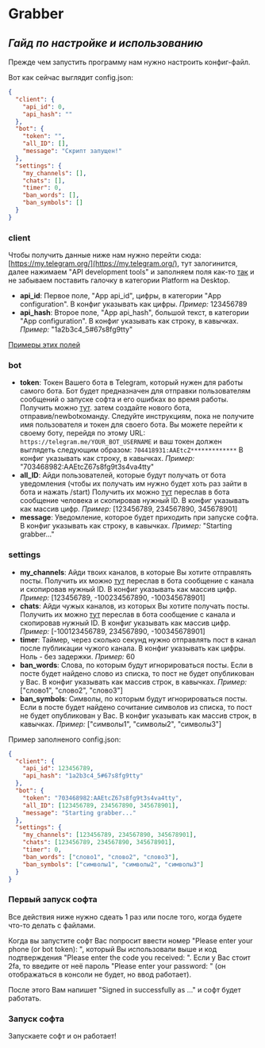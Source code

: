 # Grabber

## _Гайд по настройке и использованию_

Прежде чем запустить программу нам нужно настроить конфиг-файл.

Вот как сейчас выглядит config.json:
```json
{
  "client": {
    "api_id": 0,
    "api_hash": ""
  },
  "bot": {
    "token": "",
    "all_ID": [],
    "message": "Скрипт запущен!"
  },
  "settings": {
    "my_channels": [],
    "chats": [],
    "timer": 0,
    "ban_words": [],
    "ban_symbols": []
  }
}
```

### client
Чтобы получить данные ниже нам нужно перейти сюда: 
[https://my.telegram.org/](https://my.telegram.org/), 
тут залогинится, далее нажимаем "API development tools" и заполняем поля как-то [так](https://imgur.com/a/NCCkWrY) 
и не забываем поставить галочку в категории Platform на Desktop.
 - **api_id**: Первое поле, "App api_id", цифры, в категории "App configuration". 
В конфиг указывать как цифры. _Пример:_ 123456789
 - **api_hash**: Второе поле, "App api_hash", большой текст, в категории "App configuration". 
В конфиг указывать как строку, в кавычках. _Пример:_ "1a2b3c4_5#67s8fg9tty"

[Примеры этих полей](https://imgur.com/a/NjzxOYw)
### bot
 - **token**: Токен Вашего бота в Telegram, который нужен для работы самого бота. 
Бот будет предназначен для отправки пользователям сообщений о запуске софта и его ошибках во время работы. 
Получить можно [тут](https://t.me/BotFather). затем создайте нового бота, отправив/newbotкоманду. Следуйте инструкциям, 
пока не получите имя пользователя и токен для своего бота. 
Вы можете перейти к своему боту, перейдя по этому URL: ```https://telegram.me/YOUR_BOT_USERNAME``` 
и ваш токен должен выглядеть следующим образом: ```704418931:AAEtcZ*************```
В конфиг указывать как строку, в кавычках. _Пример:_ "703468982:AAEtcZ67s8fg9t3s4va4tty"
 - **all_ID**: Айди пользователей, которые будут получать от бота уведомления 
(чтобы их получать им нужно будет хоть раз зайти в бота и нажать /start)
Получить их можно [тут](https://t.me/myidbot) переслав в бота сообщение человека и скопировав нужный ID.
В конфиг указывать как массив цифр. _Пример:_ [123456789, 234567890, 345678901]
 - **message**: Уведомление, которое будет приходить при запуске софта.
В конфиг указывать как строку, в кавычках. _Пример:_ "Starting grabber..."
### settings
 - **my_channels**: Айди твоих каналов, в которые Вы хотите отправлять посты.
Получить их можно [тут](https://t.me/myidbot) переслав в бота сообщение с канала и скопировав нужный ID.
В конфиг указывать как массив цифр. _Пример:_ [123456789, -100234567890, -100345678901]
 - **chats**: Айди чужых каналов, из которых Вы хотите получать посты.
Получить их можно [тут](https://t.me/myidbot) переслав в бота сообщение с канала и скопировав нужный ID.
В конфиг указывать как массив цифр. _Пример:_ [-100123456789, 234567890, -100345678901]
 - **timer**: Таймер, через сколько секунд нужно отправлять пост в канал после публикации чужого канала.
В конфиг указывать как цифры. Ноль - без задержки. _Пример:_ 60
 - **ban_words**: Слова, по которым будут игнорироваться посты. 
Если в посте будет найдено слово из списка, то пост не будет опубликован у Вас.
В конфиг указывать как массив строк, в кавычках. _Пример:_ ["слово1", "слово2", "слово3"]
 - **ban_symbols**: Символы, по которым будут игнорироваться посты. 
Если в посте будет найдено сочитание символов из списка, то пост не будет опубликован у Вас.
В конфиг указывать как массив строк, в кавычках. _Пример:_ ["символы1", "символы2", "символы3"]

Пример заполненого config.json:
```json
{
  "client": {
    "api_id": 123456789,
    "api_hash": "1a2b3c4_5#67s8fg9tty"
  },
  "bot": {
    "token": "703468982:AAEtcZ67s8fg9t3s4va4tty",
    "all_ID": [123456789, 234567890, 345678901],
    "message": "Starting grabber..."
  },
  "settings": {
    "my_channels": [123456789, 234567890, 345678901],
    "chats": [123456789, 234567890, 345678901],
    "timer": 0,
    "ban_words": ["слово1", "слово2", "слово3"],
    "ban_symbols": ["символы1", "символы2", "символы3"]
  }
}
```

### Первый запуск софта

Все действия ниже нужно сдеать 1 раз или после того, когда будете что-то делать с файлами. 

Когда вы запустите софт Вас попросит ввести номер "Please enter your phone (or bot token): ", 
который Вы использовали выше и код подтверждения "Please enter the code you received: ".
Если у Вас стоит 2fa, то введите от неё пароль "Please enter your password: " (он отображаться в консоли не будет, но ввод работает).

После этого Вам напишет "Signed in successfully as ..." и софт будет работать.

### Запуск софта

Запускаете софт и он работает!